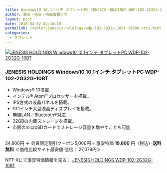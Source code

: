 ```yaml
---
title: Windows10 10.1インチ タブレットPC JENESIS HOLDINGS WDP-102-2G32G-10BT 激安特価19,800円！送料無料！
author: 激安・格安・特価情報ツウ
layout: post
date: 2016-04-02 02:10:10
permalink: /tablet/jenesis-holdings-wdp-102-2g32g-10bt-19800-nttx.html
categories:
  - タブレット
---
```


<div class="img-bg2 img_L">
  <a href="//px.a8.net/svt/ejp?a8mat=ZYP6S+8IMA3E+S1Q+BWGDT&#038;a8ejpredirect=//nttxstore.jp/_II_SM15114748" target="_blank"><img border="0" alt="JENESIS HOLDINGS Windows10 10.1インチ タブレットPC WDP-102-2G32G-10BT" src="//image.nttxstore.jp/l2_images/S/SM/SM15114748.jpg" data-recalc-dims="1" /></a>
</div>

### JENESIS HOLDINGS Windows10 10.1インチ タブレットPC WDP-102-2G32G-10BT
<!--more-->

* Windows® 10搭載
* インテル® Atom™プロセッサーを搭載。
* IPS方式の液晶パネルを搭載。
* 10.1インチ大型液晶ディスプレイを搭載。
* 無線LAN／Bluetooth®対応
* 32GBの内蔵ストレージを搭載。
* 市販のmicroSDカードでストレージ容量を増やすことも可能

<br clear="all" />24,800円 ＋ 会員限定割引クーポン5,000円 = 激安特価 <span class="tokka-price"><strong>19,800</strong></span> 円（税込）**送料無料**
＜価格比較サイト最安値 他店： 27,079円＞

NTT-Xにて激安特価情報を見る： <span class="fs150p"><a href="//px.a8.net/svt/ejp?a8mat=ZYP6S+8IMA3E+S1Q+BWGDT&#038;a8ejpredirect=//nttxstore.jp/_II_SM15114748" target="_blank">JENESIS HOLDINGS WDP-102-2G32G-10BT</a></span>
